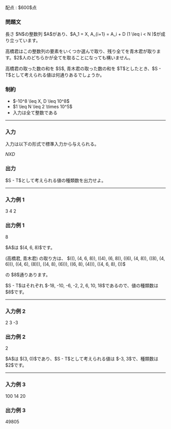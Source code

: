 
<div>

<span>

<span>

<p>
配点 : $600$点
</p>

<div>

<section>

### **問題文**

<p>
長さ $N$の整数列 $A$があり、$A_1 = X, A_{i+1} = A_i + D (1 \leq  i < N )$が成り立っています。
</p>

<p>
高橋君はこの整数列の要素をいくつか選んで取り、残り全てを青木君が取ります。$2$人のどちらかが全てを取ることになっても構いません。
</p>

<p>
高橋君の取った数の和を $S$, 青木君の取った数の和を $T$としたとき、$S - T$として考えられる値は何通りあるでしょうか。
</p>

</section>

</div>

<div>

<section>

### **制約**

<ul>

<li>
$-10^8 \leq X, D \leq 10^8$
</li>

<li>
$1 \leq N \leq 2 \times 10^5$
</li>

<li>
入力は全て整数である
</li>

</ul>

</section>

</div>

---

<div>

<div>

<section>

### **入力**

<p>
入力は以下の形式で標準入力から与えられる。
</p>

<div>

$N$$X$$D$
</div>

</section>

</div>

<div>

<section>

### **出力**

<p>
$S - T$として考えられる値の種類数を出力せよ。
</p>

</section>

</div>

</div>

---

<div>

<section>

### **入力例 1**

<div>

3 4 2

</div>

</section>

</div>

<div>

<section>

### **出力例 1**

<div>

8

</div>

<p>
$A$は $(4, 6, 8)$です。
</p>

<p>
(高橋君, 青木君) の取り方は、 $((), (4, 6, 8)), ((4), (6, 8)), ((6), (4, 8)), ((8), (4, 6))), ((4, 6), (8))), ((4, 8), (6))), ((6, 8), (4))), ((4, 6, 8), ())$
</p>

<p>
の $8$通りあります。
</p>

<p>
$S - T$はそれぞれ $-18, -10, -6, -2, 2, 6, 10, 18$であるので、値の種類数は $8$です。
</p>

</section>

</div>

---

<div>

<section>

### **入力例 2**

<div>

2 3 -3

</div>

</section>

</div>

<div>

<section>

### **出力例 2**

<div>

2

</div>

<p>
$A$は $(3, 0)$であり、$S - T$として考えられる値は $-3, 3$で、種類数は $2$です。 
</p>

</section>

</div>

---

<div>

<section>

### **入力例 3**

<div>

100 14 20

</div>

</section>

</div>

<div>

<section>

### **出力例 3**

<div>

49805

</div>

</section>

</div>

</span>

</span>

</div>
